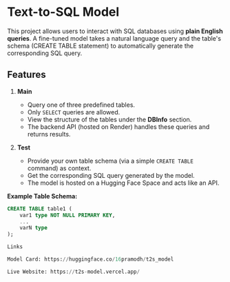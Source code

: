 # Text-to-SQL Model

This project allows users to interact with SQL databases using **plain English queries**. A fine-tuned model takes a natural language query and the table's schema (CREATE TABLE statement) to automatically generate the corresponding SQL query.

## Features

1. **Main**
   - Query one of three predefined tables.
   - Only `SELECT` queries are allowed.
   - View the structure of the tables under the **DBInfo** section.
   - The backend API (hosted on Render) handles these queries and returns results.

2. **Test**
   - Provide your own table schema (via a simple `CREATE TABLE` command) as context.
   - Get the corresponding SQL query generated by the model.
   - The model is hosted on a Hugging Face Space and acts like an API.

**Example Table Schema:**
```sql
CREATE TABLE table1 (
    var1 type NOT NULL PRIMARY KEY,
    ...
    varN type
);

Links

Model Card: https://huggingface.co/16pramodh/t2s_model

Live Website: https://t2s-model.vercel.app/
